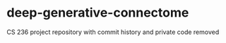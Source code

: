 # deep-generative-connectome
CS 236 project repository with commit history and private code removed
